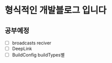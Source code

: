# 형식적인 개발블로그 입니다

공부예정
------
- [ ] broadcasts reciver
- [ ] DeepLink
- [ ] BuildConfig buildTypes별 
